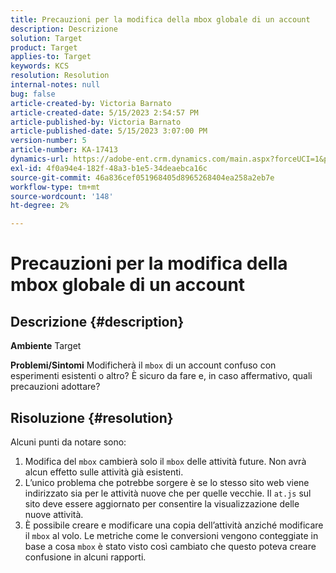 ```yaml
---
title: Precauzioni per la modifica della mbox globale di un account
description: Descrizione
solution: Target
product: Target
applies-to: Target
keywords: KCS
resolution: Resolution
internal-notes: null
bug: false
article-created-by: Victoria Barnato
article-created-date: 5/15/2023 2:54:57 PM
article-published-by: Victoria Barnato
article-published-date: 5/15/2023 3:07:00 PM
version-number: 5
article-number: KA-17413
dynamics-url: https://adobe-ent.crm.dynamics.com/main.aspx?forceUCI=1&pagetype=entityrecord&etn=knowledgearticle&id=c2d60e72-30f3-ed11-8848-6045bd006ce9
exl-id: 4f0a94e4-182f-48a3-b1e5-34deaebca16c
source-git-commit: 46a836cef051968405d8965268404ea258a2eb7e
workflow-type: tm+mt
source-wordcount: '148'
ht-degree: 2%

---
```


# Precauzioni per la modifica della mbox globale di un account

## Descrizione {#description}

<b>Ambiente</b>
Target


<b>Problemi/Sintomi</b>
Modificherà il `mbox` di un account confuso con esperimenti esistenti o altro? È sicuro da fare e, in caso affermativo, quali precauzioni adottare?


## Risoluzione {#resolution}


Alcuni punti da notare sono:

1. Modifica del `mbox` cambierà solo il `mbox` delle attività future. Non avrà alcun effetto sulle attività già esistenti.
2. L’unico problema che potrebbe sorgere è se lo stesso sito web viene indirizzato sia per le attività nuove che per quelle vecchie. Il `at.js` sul sito deve essere aggiornato per consentire la visualizzazione delle nuove attività.
3. È possibile creare e modificare una copia dell’attività anziché modificare il `mbox` al volo. Le metriche come le conversioni vengono conteggiate in base a cosa `mbox` è stato visto così cambiato che questo poteva creare confusione in alcuni rapporti.

